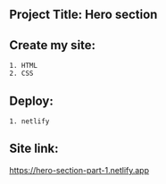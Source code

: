 
## Project Title: Hero section

## Create my site:
    1. HTML
    2. CSS

## Deploy:
    1. netlify

## Site link: 
https://hero-section-part-1.netlify.app
